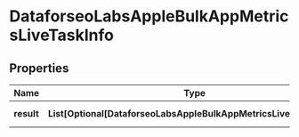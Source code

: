 # DataforseoLabsAppleBulkAppMetricsLiveTaskInfo


## Properties

| Name | Type | Description | Notes |
|------------ | ------------- | ------------- | -------------|
**result** | **List[Optional[DataforseoLabsAppleBulkAppMetricsLiveResultInfo]]** | array of results |[optional]|